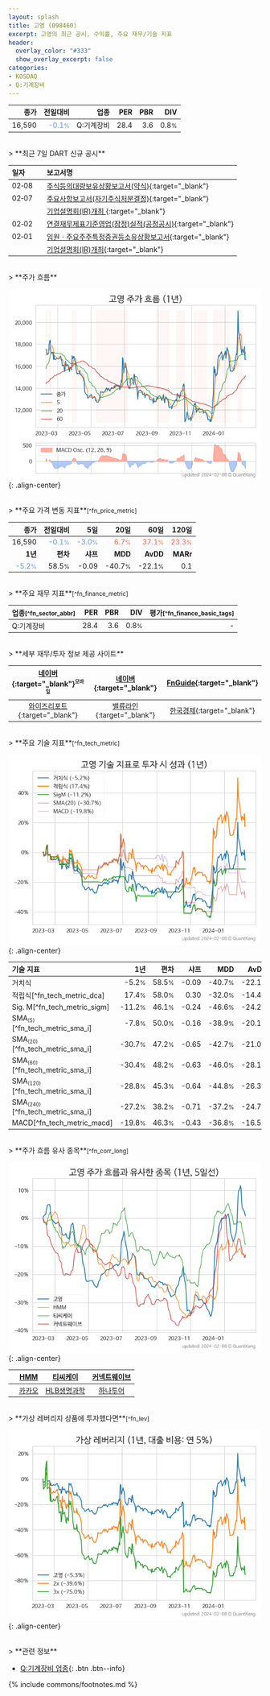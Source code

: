 ```yaml
---
layout: splash
title: 고영 (098460)
excerpt: 고영의 최근 공시, 수익률, 주요 재무/기술 지표
header:
  overlay_color: "#333"
  show_overlay_excerpt: false
categories:
- KOSDAQ
- Q:기계장비
---
```


| **종가** | **전일대비** | **업종** | **PER** | **PBR** | **DIV** |
| -------: | -----------: | -------: | ------: | ------: | ------: |
| 16,590 | <span style="color: cornflowerblue">-0.1<small>%</small></span> | Q:기계장비 | 28.4 | 3.6 | 0.8<small>%</small> |

<!-- more -->

<br>
> **최근 7일 DART 신규 공시**<a id="dart"></a>

| **일자** |      | **보고서명** |
| :------- | :--- | :----------- |
| 02&#x2011;08 | | [주식등의대량보유상황보고서(약식)](https://dart.fss.or.kr/dsaf001/main.do?rcpNo=20240208000154){:target="_blank"} |
| 02&#x2011;07 | | [주요사항보고서(자기주식처분결정)](https://dart.fss.or.kr/dsaf001/main.do?rcpNo=20240207000854){:target="_blank"} |
|  | | [기업설명회(IR)개최              ](https://dart.fss.or.kr/dsaf001/main.do?rcpNo=20240207900648){:target="_blank"} |
| 02&#x2011;02 | | [연결재무제표기준영업(잠정)실적(공정공시)](https://dart.fss.or.kr/dsaf001/main.do?rcpNo=20240202900550){:target="_blank"} |
| 02&#x2011;01 | | [임원ㆍ주요주주특정증권등소유상황보고서](https://dart.fss.or.kr/dsaf001/main.do?rcpNo=20240201000478){:target="_blank"} |
|  | | [기업설명회(IR)개최](https://dart.fss.or.kr/dsaf001/main.do?rcpNo=20240201900383){:target="_blank"} |

<br>
> **주가 흐름**<a id="price"></a>

![098460](/stock/images/098460.png){: .align-center}

<br>
> **주요 가격 변동 지표**<small>[^fn_price_metric]</small>

| **종가** | **전일대비** | **5일** | **20일** | **60일** | **120일** |
| -------: | -----------: | ------: | -------: | -------: | --------: |
| 16,590 | <span style="color: cornflowerblue">-0.1<small>%</small></span> | <span style="color: cornflowerblue">-3.0<small>%</small></span> | <span style="color: tomato">6.7<small>%</small></span> | <span style="color: tomato">37.1<small>%</small></span> | <span style="color: tomato">23.3<small>%</small></span> |
| **1년** | **편차** | **샤프** | **MDD** | **AvDD** | **MARr** |
| <span style="color: cornflowerblue">-5.2<small>%</small></span> | 58.5<small>%</small> | -0.09 | -40.7<small>%</small> | -22.1<small>%</small> | 0.1 |

<br>
> **주요 재무 지표**<small>[^fn_finance_metric]</small>

| **업종**<small>[^fn_sector_abbr]</small> | **PER** | **PBR** | **DIV** | **평가**<small>[^fn_finance_basic_tags]</small> |
| :--------------------------------------- | ------: | ------: | ------: | ----------------------------------------------: |
| Q:기계장비 | 28.4 | 3.6 | 0.8<small>%</small> | - |

<br>
> **세부 재무/투자 정보 제공 사이트**

| [네이버](https://m.stock.naver.com/domestic/stock/098460/finance/summary){:target="_blank"}<sup><small>모바일</small></sup> | [네이버](https://finance.naver.com/item/coinfo.naver?code=098460){:target="_blank"} | [FnGuide](https://comp.fnguide.com/SVO2/ASP/SVD_Invest.asp?gicode=A098460&MenuYn=Y){:target="_blank"} |
| :---: | :---: | :---: |
| [와이즈리포트](https://comp.wisereport.co.kr/company/c1040001.aspx?cmp_cd=098460){:target="_blank"} | [밸류라인](https://www.valueline.co.kr/finance/summary/098460){:target="_blank"} | [한국경제](https://markets.hankyung.com/stock/098460/financial-summary){:target="_blank"} |

<br>
> **주요 기술 지표**<small>[^fn_tech_metric]</small>


![098460](/stock/images/098460_tech.png){: .align-center}

| **기술 지표** | **1년** | **편차** | **샤프** | **MDD** | **AvDD** |
| :------------ | ------: | -----------: | -------: | ------: | -------: |
| 거치식 | -5.2<small>%</small> | 58.5<small>%</small> | -0.09 | -40.7<small>%</small> | -22.1<small>%</small> |
| 적립식[^fn_tech_metric_dca] | 17.4<small>%</small> | 58.0<small>%</small> | 0.30 | -32.0<small>%</small> | -14.4<small>%</small> |
| Sig. M[^fn_tech_metric_sigm] | -11.2<small>%</small> | 46.1<small>%</small> | -0.24 | -46.6<small>%</small> | -24.2<small>%</small> |
| SMA<small><sub>(5)</sub></small>[^fn_tech_metric_sma_i] | -7.8<small>%</small> | 50.0<small>%</small> | -0.16 | -38.9<small>%</small> | -20.1<small>%</small> |
| SMA<small><sub>(20)</sub></small>[^fn_tech_metric_sma_i] | -30.7<small>%</small> | 47.2<small>%</small> | -0.65 | -42.7<small>%</small> | -21.0<small>%</small> |
| SMA<small><sub>(60)</sub></small>[^fn_tech_metric_sma_i] | -30.4<small>%</small> | 48.2<small>%</small> | -0.63 | -46.0<small>%</small> | -28.1<small>%</small> |
| SMA<small><sub>(120)</sub></small>[^fn_tech_metric_sma_i] | -28.8<small>%</small> | 45.3<small>%</small> | -0.64 | -44.8<small>%</small> | -26.3<small>%</small> |
| SMA<small><sub>(240)</sub></small>[^fn_tech_metric_sma_i] | -27.2<small>%</small> | 38.2<small>%</small> | -0.71 | -37.2<small>%</small> | -24.7<small>%</small> |
| MACD[^fn_tech_metric_macd] | -19.8<small>%</small> | 46.3<small>%</small> | -0.43 | -36.8<small>%</small> | -16.5<small>%</small> |

<br>
> **주가 흐름 유사 종목**<a id="corr"></a><small>[^fn_corr_long]</small>

![098460](/stock/images/098460_corr.png){: .align-center}

|       | [HMM](/011200/) | [티씨케이](/064760/) | [커넥트웨이브](/119860/) |
| :---: | :------------------------------------: | :------------------------------------: | :------------------------------------: |
|       | [카카오](/035720/) | [HLB생명과학](/067630/) | [하나투어](/039130/) |

<br>
> **가상 레버리지 상품에 투자했다면**<a id="2x"></a><small>[^fn_lev]</small>

![098460](/stock/images/098460_2x.png){: .align-center}

<br>
> **관련 정보**

- [Q:기계장비 업종](/stats/sector/kosdaq_업종_기계장비_종목/){: .btn .btn--info}

{% include commons/footnotes.md %}